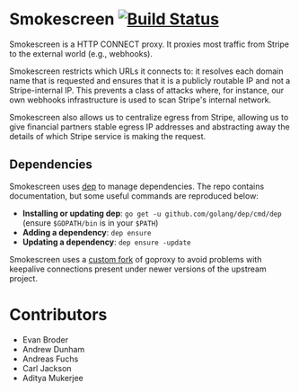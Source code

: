 # Smokescreen [![Build Status](https://travis-ci.org/stripe/smokescreen.svg?branch=master)](https://travis-ci.org/stripe/smokescreen)
Smokescreen is a HTTP CONNECT proxy. It proxies most traffic from Stripe to the
external world (e.g., webhooks).

Smokescreen restricts which URLs it connects to: it resolves each domain name
that is requested and ensures that it is a publicly routable IP and not a
Stripe-internal IP. This prevents a class of attacks where, for instance, our
own webhooks infrastructure is used to scan Stripe's internal network.

Smokescreen also allows us to centralize egress from Stripe, allowing us to give
financial partners stable egress IP addresses and abstracting away the details
of which Stripe service is making the request.

## Dependencies

Smokescreen uses [dep][dep] to manage dependencies.  The
repo contains documentation, but some useful commands are reproduced
below:

- **Installing or updating dep**: `go get -u
    github.com/golang/dep/cmd/dep` (ensure `$GOPATH/bin` is in your
    `$PATH`)
- **Adding a dependency**: `dep ensure`
- **Updating a dependency**: `dep ensure -update`

Smokescreen uses a [custom fork](https://github.com/stripe/goproxy) of goproxy to avoid problems with keepalive connections present under newer versions of the upstream project.

[dep]: https://github.com/golang/dep

# Contributors

 - Evan Broder
 - Andrew Dunham
 - Andreas Fuchs
 - Carl Jackson
 - Aditya Mukerjee
